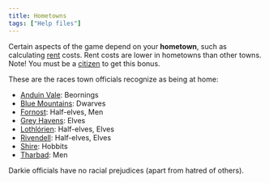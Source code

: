 ```yaml
---
title: Hometowns
tags: ["Help files"]
---
```

Certain aspects of the game depend on your **hometown**, such as
calculating [rent](rent "wikilink") costs. Rent costs are lower in
hometowns than other towns. Note! You must be a
[citizen](citizen "wikilink") to get this bonus.

These are the races town officials recognize as being at home:

- [Anduin Vale](Anduin_Vale "wikilink"): Beornings
- [Blue Mountains](Blue_Mountains "wikilink"): Dwarves
- [Fornost](Fornost "wikilink"): Half-elves, Men
- [Grey Havens](Grey_Havens "wikilink"): Elves
- [Lothlórien](Lothlórien "wikilink"): Half-elves, Elves
- [Rivendell](Rivendell "wikilink"): Half-elves, Elves
- [Shire](Shire "wikilink"): Hobbits
- [Tharbad](Tharbad "wikilink"): Men

Darkie officials have no racial prejudices (apart from hatred of
others).
